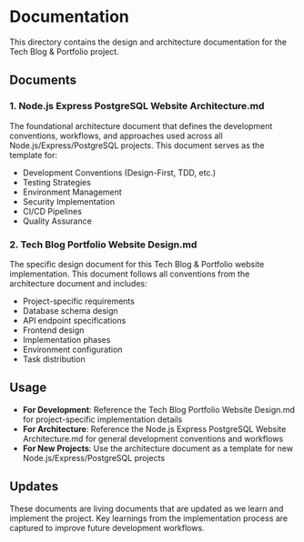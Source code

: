 # Documentation

This directory contains the design and architecture documentation for the Tech Blog & Portfolio project.

## Documents

### 1. Node.js Express PostgreSQL Website Architecture.md
The foundational architecture document that defines the development conventions, workflows, and approaches used across all Node.js/Express/PostgreSQL projects. This document serves as the template for:

- Development Conventions (Design-First, TDD, etc.)
- Testing Strategies
- Environment Management
- Security Implementation
- CI/CD Pipelines
- Quality Assurance

### 2. Tech Blog Portfolio Website Design.md
The specific design document for this Tech Blog & Portfolio website implementation. This document follows all conventions from the architecture document and includes:

- Project-specific requirements
- Database schema design
- API endpoint specifications
- Frontend design
- Implementation phases
- Environment configuration
- Task distribution

## Usage

- **For Development**: Reference the Tech Blog Portfolio Website Design.md for project-specific implementation details
- **For Architecture**: Reference the Node.js Express PostgreSQL Website Architecture.md for general development conventions and workflows
- **For New Projects**: Use the architecture document as a template for new Node.js/Express/PostgreSQL projects

## Updates

These documents are living documents that are updated as we learn and implement the project. Key learnings from the implementation process are captured to improve future development workflows.
